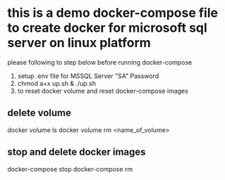# this is a demo docker-compose file to create docker for microsoft sql server on linux platform

please following to step below before running docker-compose

1. setup .env file for MSSQL Server "SA" Password
2. chmod a+x up.sh & ./up.sh 
3. to reset docker volume and reset docker-compose images

delete volume
-----------------------------------
docker volume ls
docker volume rm <name_of_volume>

stop and delete docker images
-----------------------------------
docker-compose stop
docker-compose rm
